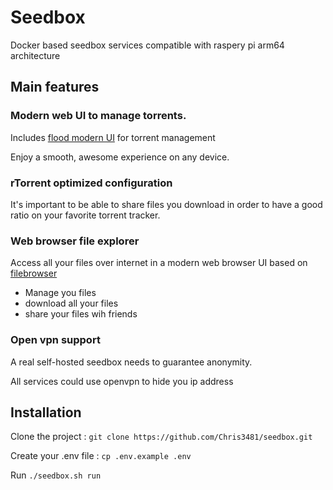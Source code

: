 # Seedbox

Docker based seedbox services compatible with raspery pi arm64 architecture


## Main features

### Modern web UI to manage torrents.

Includes [flood modern UI](https://flood.js.org/)  for torrent management

Enjoy a smooth, awesome experience on any device.

### rTorrent optimized configuration

It's important to be able to share files you download in order to have a good ratio on your favorite torrent tracker.



### Web browser file explorer 

Access all your files over internet in a modern web browser UI based on [filebrowser](https://filebrowser.org/features)

- Manage you files 
- download all your files 
- share your files wih friends

### Open vpn support

A real self-hosted seedbox needs to guarantee anonymity. 

All services could use openvpn to hide you ip address 


## Installation

Clone the project : `git clone https://github.com/Chris3481/seedbox.git` 

Create your .env file : `cp .env.example .env` 

Run `./seedbox.sh run`